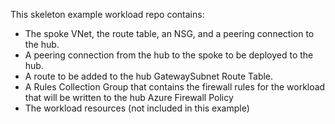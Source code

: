 This skeleton example workload repo contains:

- The spoke VNet, the route table, an NSG, and a peering connection to the hub.
- A peering connection from the hub to the spoke to be deployed to the hub.
- A route to be added to the hub GatewaySubnet Route Table.
- A Rules Collection Group that contains the firewall rules for the workload that will be written to the hub Azure Firewall Policy
- The workload resources (not included in this example)